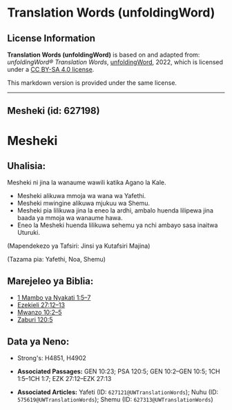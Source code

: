 # Translation Words (unfoldingWord)

## License Information

**Translation Words (unfoldingWord)** is based on and adapted from: _unfoldingWord® Translation Words_, [unfoldingWord](https://unfoldingword.org/utw), 2022, which is licensed under a [CC BY-SA 4.0 license](https://creativecommons.org/licenses/by-sa/4.0/legalcode.en).

This markdown version is provided under the same license.



--------------------------------

## Mesheki (id: 627198)

Mesheki
=======

Uhalisia:
---------

Mesheki ni jina la wanaume wawili katika Agano la Kale.

* Mesheki alikuwa mmoja wa wana wa Yafethi.
* Mesheki mwingine alikuwa mjukuu wa Shemu.
* Mesheki pia lilikuwa jina la eneo la ardhi, ambalo huenda lilipewa jina baada ya mmoja wa wanaume hawa.
* Eneo la Mesheki huenda lilikuwa sehemu ya nchi ambayo sasa inaitwa Uturuki.

(Mapendekezo ya Tafsiri: Jinsi ya Kutafsiri Majina)

(Tazama pia: Yafethi, Noa, Shemu)

Marejeleo ya Biblia:
--------------------

* [1 Mambo ya Nyakati 1:5–7](https://ref.ly/1Chr1:5-1Chr1:7)
* [Ezekieli 27:12–13](https://ref.ly/Ezek27:12-Ezek27:13)
* [Mwanzo 10:2–5](https://ref.ly/Gen10:2-Gen10:5)
* [Zaburi 120:5](https://ref.ly/Ps120:5)

Data ya Neno:
-------------

* Strong's: H4851, H4902

* **Associated Passages:** GEN 10:23; PSA 120:5; GEN 10:2–GEN 10:5; 1CH 1:5–1CH 1:7; EZK 27:12–EZK 27:13
* **Associated Articles:** Yafeti (ID: `627121@UWTranslationWords`); Nuhu (ID: `575619@UWTranslationWords`); Shemu (ID: `627313@UWTranslationWords`)

